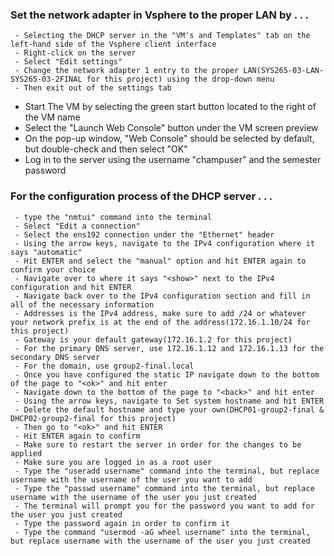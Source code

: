 ### Set the network adapter in Vsphere to the proper LAN by . . .
     - Selecting the DHCP server in the "VM's and Templates" tab on the left-hand side of the Vsphere client interface
     - Right-click on the server
     - Select "Edit settings"
     - Change the network adapter 1 entry to the proper LAN(SYS265-03-LAN-SYS265-03-2FINAL for this project) using the drop-down menu
     - Then exit out of the settings tab

- Start The VM by selecting the green start button located to the right of the VM name
- Select the "Launch Web Console" button under the VM screen preview
- On the pop-up window, "Web Console" should be selected by default, but double-check and then select "OK"
- Log in to the server using the username "champuser" and the semester password

### For the configuration process of the DHCP server . . .
     - type the "nmtui" command into the terminal
     - Select "Edit a connection"
     - Select the ens192 connection under the "Ethernet" header
     - Using the arrow keys, navigate to the IPv4 configuration where it says "automatic"
     - Hit ENTER and select the "manual" option and hit ENTER again to confirm your choice
     - Navigate over to where it says "<show>" next to the IPv4 configuration and hit ENTER
     - Navigate back over to the IPv4 configuration section and fill in all of the necessary information
     - Addresses is the IPv4 address, make sure to add /24 or whatever your network prefix is at the end of the address(172.16.1.10/24 for this project)
     - Gateway is your default gateway(172.16.1.2 for this project)
     - For the primary DNS server, use 172.16.1.12 and 172.16.1.13 for the secondary DNS server
     - For the domain, use group2-final.local
     - Once you have configured the static IP navigate down to the bottom of the page to "<ok>" and hit enter
     - Navigate down to the bottom of the page to "<back>" and hit enter
     - Using the arrow keys, navigate to Set system hostname and hit ENTER
     - Delete the default hostname and type your own(DHCP01-group2-final & DHCP02-group2-final for this project)
     - Then go to "<ok>" and hit ENTER
     - Hit ENTER again to confirm
     - Make sure to restart the server in order for the changes to be applied
     - Make sure you are logged in as a root user
     - Type the "useradd username" command into the terminal, but replace username with the username of the user you want to add
     - Type the "passwd username" command into the terminal, but replace username with the username of the user you just created
     - The terminal will prompt you for the password you want to add for the user you just created
     - Type the password again in order to confirm it
     - Type the command "usermod -aG wheel username" into the terminal, but replace username with the username of the user you just created